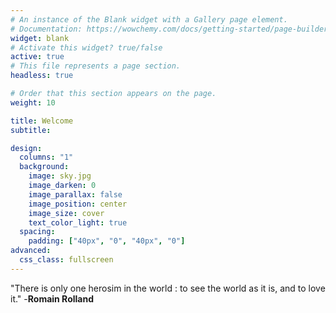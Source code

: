 ```yaml
---
# An instance of the Blank widget with a Gallery page element.
# Documentation: https://wowchemy.com/docs/getting-started/page-builder/
widget: blank
# Activate this widget? true/false
active: true
# This file represents a page section.
headless: true

# Order that this section appears on the page.
weight: 10

title: Welcome
subtitle:

design:
  columns: "1"
  background:
    image: sky.jpg
    image_darken: 0
    image_parallax: false
    image_position: center
    image_size: cover
    text_color_light: true
  spacing:
    padding: ["40px", "0", "40px", "0"]
advanced:
  css_class: fullscreen
---
```


"There is only one herosim in the world : to see the world as it is, and to love it." -**Romain Rolland**


